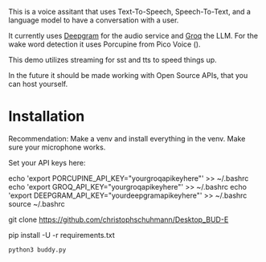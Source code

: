 This is a voice assitant that uses Text-To-Speech, Speech-To-Text, and a language model to have a conversation with a user.

It currently uses [Deepgram](www.deepgram.com) for the audio service and [Groq](https://groq.com/) the LLM. For the wake word detection it uses Porcupine from Pico Voice ().

This demo utilizes streaming for sst and tts to speed things up.

In the future it should be made working with Open Source APIs, that you can host yourself.

# Installation
Recommendation: Make a venv and install everything in the venv. Make sure your microphone works.

Set your API keys here:

echo 'export PORCUPINE_API_KEY="yourgroqapikeyhere"' >> ~/.bashrc
echo 'export GROQ_API_KEY="yourgroqapikeyhere"' >> ~/.bashrc
echo 'export DEEPGRAM_API_KEY="yourdeepgramapikeyhere"' >> ~/.bashrc
source ~/.bashrc

git clone https://github.com/christophschuhmann/Desktop_BUD-E

pip install -U -r requirements.txt
 
```
python3 buddy.py
```
